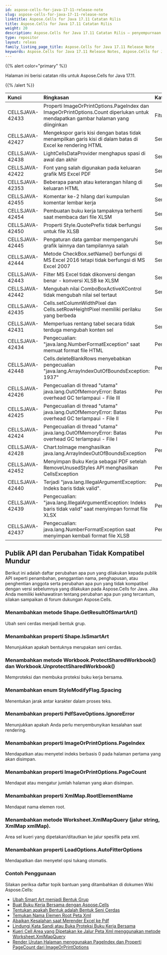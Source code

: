 ```yaml
---
id: aspose-cells-for-java-17-11-release-note
slug: aspose-cells-for-java-17-11-release-note
linktitle: Aspose.Cells for Java 17.11 Catatan Rilis
title: Aspose.Cells for Java 17.11 Catatan Rilis
weight: 20
description: Aspose.Cells for Java 17.11 Catatan Rilis – penyempurnaan terbaru, fitur baru, dan perbaikan
type: repositor
layout: releas
family_listing_page_title: Aspose.Cells for Java 17.11 Release Note
keywords: Aspose.Cells for Java 17.11 Release Notes, Aspose.Cells for Java 17.11 updates and fixe
---
```

{{% alert color="primary" %}} 

Halaman ini berisi catatan rilis untuk Aspose.Cells for Java 17.11.

{{% /alert %}} 

|**Kunci**|**Ringkasan**|**Kategori**|
| :- | :- | :- |
|CELLSJAVA-42433|Properti ImageOrPrintOptions.PageIndex dan ImageOrPrintOptions.Count diperlukan untuk mendapatkan gambar halaman yang diinginkan|Fitur baru|
|CELLSJAVA-42427|Mengekspor garis kisi dengan batas tidak menampilkan garis kisi di dalam batas di Excel ke rendering HTML|Serangga|
|CELLSJAVA-42438|LightCellsDataProvider menghapus spasi di awal dan akhir|Serangga|
|CELLSJAVA-42422|Font yang salah digunakan pada keluaran grafik MS Excel PDF|Serangga|
|CELLSJAVA-42353|Beberapa panah atau keterangan hilang di keluaran HTML|Serangga|
|CELLSJAVA-42455|Komentar ke-2 hilang dari kumpulan komentar lembar kerja|Serangga|
|CELLSJAVA-42454|Pembuatan buku kerja tampaknya terhenti saat membaca dari file XLSM|Serangga|
|CELLSJAVA-42450|Properti Style.QuotePrefix tidak berfungsi untuk file XLSB|Serangga|
|CELLSJAVA-42445|Pengaturan data gambar mempengaruhi grafik lainnya dan tampilannya salah|Serangga|
|CELLSJAVA-42444|Metode CheckBox.setName() berfungsi di MS Excel 2016 tetapi tidak berfungsi di MS Excel 2007|Serangga|
|CELLSJAVA-42443|Filter MS Excel tidak dikonversi dengan benar - konversi XLSB ke XLSM|Serangga|
|CELLSJAVA-42442|Mengubah nilai ComboBoxActiveXControl tidak mengubah nilai sel tertaut|Serangga|
|CELLSJAVA-42435|Cells.setColumnWidthPixel dan Cells.setRowHeightPixel memiliki perilaku yang berbeda|Serangga|
|CELLSJAVA-42431|Memperluas rentang tabel secara tidak terduga mengubah konten sel|Serangga|
|CELLSJAVA-42434|Pengecualian: "java.lang.NumberFormatException" saat memuat format file HTML|Pengecualian|
|CELLSJAVA-42448|Cells.deleteBlankRows menyebabkan pengecualian "java.lang.ArrayIndexOutOfBoundsException: 1937"|Pengecualian|
|CELLSJAVA-42426|Pengecualian di thread "utama" java.lang.OutOfMemoryError: Batas overhead GC terlampaui - File III|Pengecualian|
|CELLSJAVA-42425|Pengecualian di thread "utama" java.lang.OutOfMemoryError: Batas overhead GC terlampaui - File II|Pengecualian|
|CELLSJAVA-42424|Pengecualian di thread "utama" java.lang.OutOfMemoryError: Batas overhead GC terlampaui - File I|Pengecualian|
|CELLSJAVA-42428|Chart.toImage menghasilkan java.lang.ArrayIndexOutOfBoundsException|Pengecualian|
|CELLSJAVA-42452|Menyimpan Buku Kerja sebagai PDF setelah RemoveUnusedStyles API menghasilkan CellsException|Pengecualian|
|CELLSJAVA-42440|Terjadi "java.lang.IllegalArgumentException: Indeks baris tidak valid".|Pengecualian|
|CELLSJAVA-42439|Pengecualian: "java.lang.IllegalArgumentException: Indeks baris tidak valid" saat menyimpan format file XLSX|Pengecualian|
|CELLSJAVA-42437|Pengecualian: java.lang.NumberFormatException saat menyimpan kembali format file XLSB|Pengecualian|
##  **Publik API dan Perubahan Tidak Kompatibel Mundur**
Berikut ini adalah daftar perubahan apa pun yang dilakukan kepada publik API seperti penambahan, penggantian nama, penghapusan, atau penghentian anggota serta perubahan apa pun yang tidak kompatibel dengan versi sebelumnya yang dilakukan pada Aspose.Cells for Java. Jika Anda memiliki kekhawatiran tentang perubahan apa pun yang tercantum, silakan sampaikan di forum dukungan Aspose.Cells.
###  **Menambahkan metode Shape.GetResultOfSmartArt()**
Ubah seni cerdas menjadi bentuk grup.
###  **Menambahkan properti Shape.IsSmartArt**
Menunjukkan apakah bentuknya merupakan seni cerdas.
###  **Menambahkan metode Workbook.ProtectSharedWorkbook() dan Workbook.UnprotectSharedWorkbook()**
Memproteksi dan membuka proteksi buku kerja bersama.
###  **Menambahkan enum StyleModifyFlag.Spacing**
Menentukan jarak antar karakter dalam proses teks.
###  **Menambahkan properti PdfSaveOptions.IgnoreError**
Menunjukkan apakah Anda perlu menyembunyikan kesalahan saat rendering.
###  **Menambahkan properti ImageOrPrintOptions.PageIndex**
Mendapatkan atau menyetel indeks berbasis 0 pada halaman pertama yang akan disimpan.
###  **Menambahkan properti ImageOrPrintOptions.PageCount**
Mendapat atau mengatur jumlah halaman yang akan disimpan.
###  **Menambahkan properti XmlMap.RootElementName**
Mendapat nama elemen root.
###  **Menambahkan metode Worksheet.XmlMapQuery (jalur string, XmlMap xmlMap).**
Area sel kueri yang dipetakan/ditautkan ke jalur spesifik peta xml.
###  **Menambahkan properti LoadOptions.AutoFitterOptions**
Mendapatkan dan menyetel opsi tukang otomatis.


###  **Contoh Penggunaan**
Silakan periksa daftar topik bantuan yang ditambahkan di dokumen Wiki Aspose.Cells:

- [Ubah Smart Art menjadi Bentuk Grup](https://docs.aspose.com/cells/java/convert-the-smart-art-to-group-shape/)
- [Buat Buku Kerja Bersama dengan Aspose.Cells](https://docs.aspose.com/cells/java/create-shared-workbook-with-aspose-cells/)
- [Tentukan apakah Bentuk adalah Bentuk Seni Cerdas](https://docs.aspose.com/cells/java/determine-if-shape-is-smart-art-shape/)
- [Temukan Nama Elemen Root Peta Xml](https://docs.aspose.com/cells/java/find-the-root-element-name-of-xml-map/)
- [Abaikan Kesalahan saat Merender Excel ke Pdf](https://docs.aspose.com/cells/java/ignore-errors-while-rendering-excel-to-pdf/)
- [Lindungi Kata Sandi atau Buka Proteksi Buku Kerja Bersama](https://docs.aspose.com/cells/java/password-protect-or-unprotect-the-shared-workbook/)
- [Kueri Cell Area yang Dipetakan ke Jalur Peta Xml menggunakan metode Worksheet.XmlMapQuery](https://docs.aspose.com/cells/java/query-cell-areas-mapped-to-xml-map-path-using-worksheet-xmlmapquery-method/)
- [Render Urutan Halaman menggunakan PageIndex dan Properti PageCount dari ImageOrPrintOptions](https://docs.aspose.com/cells/java/render-sequence-of-pages-using-pageindex-and-pagecount-properties-of-imageorprintoptions/)
